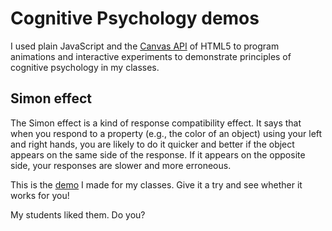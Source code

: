 # Cognitive Psychology demos

I used plain JavaScript and the [Canvas API](https://developer.mozilla.org/en-US/docs/Web/API/Canvas_API) of HTML5 to program animations and interactive experiments to demonstrate principles of cognitive psychology in my classes. 

## Simon effect

The Simon effect is a kind of response compatibility effect. It says that when you respond to a property (e.g., the color of an object) using your left and right hands, you are likely to do it quicker and better if the object appears on the same side of the response. If it appears on the opposite side, your responses are slower and more erroneous. 

This is the [demo](simon_effect/index.htm) I made for my classes. Give it a try and see whether it works for you!



My students liked them. Do you? 
